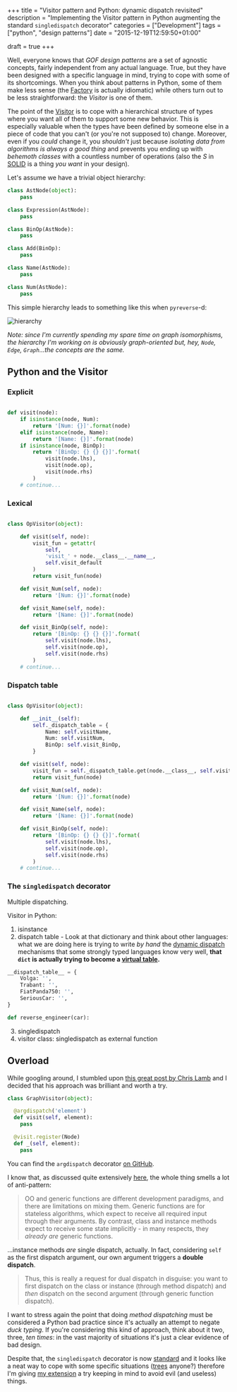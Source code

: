 +++
title = "Visitor pattern and Python: dynamic dispatch revisited"
description = "Implementing the Visitor pattern in Python augmenting the standard `singledispatch` decorator"
categories = ["Development"]
tags = ["python", "design patterns"]
date = "2015-12-19T12:59:50+01:00"

draft = true
+++

Well, everyone knows that *GOF design patterns* are a set of agnostic concepts, fairly independent from any actual
language. True, but they have been designed with a specific language in mind, trying to cope with some of its shortcomings.
When you think about patterns in Python, some of them make less sense (the [Factory][factory-pattern] is actually
idiomatic) while others turn out to be less straightforward: the *Visitor* is one of them.

The point of the [Visitor][visitor-pattern] is to cope with a hierarchical structure of types where you want all of them
to support some new behavior. This is especially valuable when the types have been defined by someone else in a piece of
code that you can't (or you're not supposed to) change. Moreover, even if you *could* change it, you *shouldn't* just
because *isolating data from algorithms is always a good thing* and prevents you ending up with *behemoth classes* with
a countless number of operations (also the *S* in [SOLID][SOLID] is a thing *you want* in your design).

Let's assume we have a trivial object hierarchy:

```python
class AstNode(object):
    pass

class Expression(AstNode):
    pass

class BinOp(AstNode):
    pass

class Add(BinOp):
    pass

class Name(AstNode):
    pass

class Num(AstNode):
    pass
```
This simple hierarchy leads to something like this when `pyreverse`-d:

![hierarchy](/images/visitor-ast-hierarchy.png)

*Note: since I'm currently spending my spare time on graph isomorphisms, the hierarchy I'm working on is obviously graph-oriented but, hey, `Node`, `Edge`, `Graph`...the concepts are the same.*

## Python and the Visitor

### Explicit

```python

def visit(node):
    if isinstance(node, Num):
        return '[Num: {}]'.format(node)
    elif isinstance(node, Name):
        return '[Name: {}]'.format(node)
    if isinstance(node, BinOp):
        return '[BinOp: {} {} {}]'.format(
            visit(node.lhs),
            visit(node.op),
            visit(node.rhs)
        )
    # continue...
```

### Lexical

```python

class OpVisitor(object):

    def visit(self, node):
        visit_fun = getattr(
            self,
            'visit_' + node.__class__.__name__,
            self.visit_default
        )
        return visit_fun(node)

    def visit_Num(self, node):
        return '[Num: {}]'.format(node)

    def visit_Name(self, node):
        return '[Name: {}]'.format(node)

    def visit_BinOp(self, node):
        return '[BinOp: {} {} {}]'.format(
            self.visit(node.lhs),
            self.visit(node.op),
            self.visit(node.rhs)
        )
    # continue...
```

### Dispatch table

```python

class OpVisitor(object):

    def __init__(self):
        self._dispatch_table = {
            Name: self.visitName,
            Num: self.visitNum,
            BinOp: self.visit_BinOp,
        }

    def visit(self, node):
        visit_fun = self._dispatch_table.get(node.__class__, self.visit_default)
        return visit_fun(node)

    def visit_Num(self, node):
        return '[Num: {}]'.format(node)

    def visit_Name(self, node):
        return '[Name: {}]'.format(node)

    def visit_BinOp(self, node):
        return '[BinOp: {} {} {}]'.format(
            self.visit(node.lhs),
            self.visit(node.op),
            self.visit(node.rhs)
        )
    # continue...
```

### The `singledispatch` decorator

Multiple dispatching.

Visitor in Python:

1. isinstance
2. dispatch table - Look at that dictionary and think about other languages: what we are doing here
  is trying to write *by hand* the [dynamic dispatch][dynamic-dispatch] mechanisms that some
  strongly typed languages know very well,
  **that `dict` is actually trying to become a [virtual table][cpp-vtable].**

```python
__dispatch_table__ = {
    Volga: '',
    Trabant: '',
    FiatPanda750: '',
    SeriousCar: '',
}

def reverse_engineer(car):

```

3. singledispatch
4. visitor class: singledispatch as external function


## Overload

While googling around, I stumbled upon [this great post by Chris Lamb][chris-lamb-dispatchon] and I decided that his
approach was brilliant and worth a try.


```python
class GraphVisitor(object):

  @argdispatch('element')
  def visit(self, element):
    pass

  @visit.register(Node)
  def _(self, element):
    pass
```

You can find the `argdispatch` decorator [on GitHub][overload-github].

I know that, as discussed quite extensively [here][abc-support], the whole thing smells a lot of anti-pattern:

> OO and generic functions are different development paradigms,
> and there are limitations on mixing them. Generic functions are for
> stateless algorithms, which expect to receive all required input
> through their arguments. By contrast, class and instance methods
> expect to receive some state implicitly - in many respects, they
> *already are* generic functions.

...instance methods *are* single dispatch, actually. In fact, considering `self` as the first dispatch argument, our own
argument triggers a **double dispatch**.

> Thus, this is really a request for dual dispatch in disguise: you want
> to first dispatch on the class or instance (through method dispatch)
> and *then* dispatch on the second argument (through generic function
> dispatch).

I want to stress again the point that doing *method dispatching* must be considered a Python bad practice since it's
actually an attempt to negate *duck typing*. If you're considering this kind of approach, think about it two, three,
*ten times*: in the vast majority of situations it's just a clear evidence of bad design.

Despite that, the `singledispatch` decorator is now [standard][singledispatch] and it looks like a neat way to cope with
some specific situations ([trees](https://en.wikipedia.org/wiki/Abstract_syntax_tree) anyone?) therefore I'm giving
[my extension][overload-github] a try keeping in mind to avoid evil (and useless) things.

[factory-pattern]: https://sourcemaking.com/design_patterns/factory_method
[visitor-pattern]: https://sourcemaking.com/design_patterns/visitor
[SOLID]: https://en.wikipedia.org/wiki/SOLID_(object-oriented_design)
[cpp-vtable]: https://en.wikipedia.org/wiki/Virtual_method_table
[dynamic-dispatch]: https://en.wikipedia.org/wiki/Dynamic_dispatch
[multiple-dispatch]: https://en.wikipedia.org/wiki/Multiple_dispatch
[visitor-python-eckel]: http://python-3-patterns-idioms-test.readthedocs.org/en/latest/Visitor.html
[visitor-python-ast]: https://docs.python.org/3.5/library/ast.html#ast.NodeVisitor
[abc-support]: http://code.activestate.com/lists/python-dev/122554/
[dict-dispatch]: http://codereview.stackexchange.com/questions/7433/dictionary-based-dispatch-in-python-with-multiple-parameters
[chris-lamb-dispatchon]: https://chris-lamb.co.uk/posts/visitor-pattern-in-python
[singledispatch]: https://docs.python.org/3/library/functools.html#functools.singledispatch
[overload-github]: https://github.com/nazavode/overload
